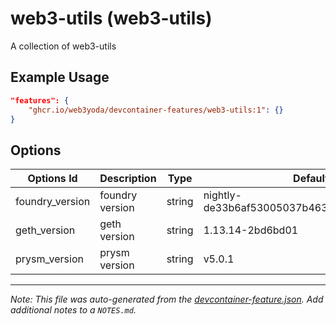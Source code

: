
# web3-utils (web3-utils)

A collection of web3-utils

## Example Usage

```json
"features": {
    "ghcr.io/web3yoda/devcontainer-features/web3-utils:1": {}
}
```

## Options

| Options Id | Description | Type | Default Value |
|-----|-----|-----|-----|
| foundry_version | foundry version | string | nightly-de33b6af53005037b463318d2628b5cfcaf39916 |
| geth_version | geth version | string | 1.13.14-2bd6bd01 |
| prysm_version | prysm version | string | v5.0.1 |



---

_Note: This file was auto-generated from the [devcontainer-feature.json](https://github.com/web3yoda/devcontainer-features/blob/main/src/web3-utils/devcontainer-feature.json).  Add additional notes to a `NOTES.md`._
